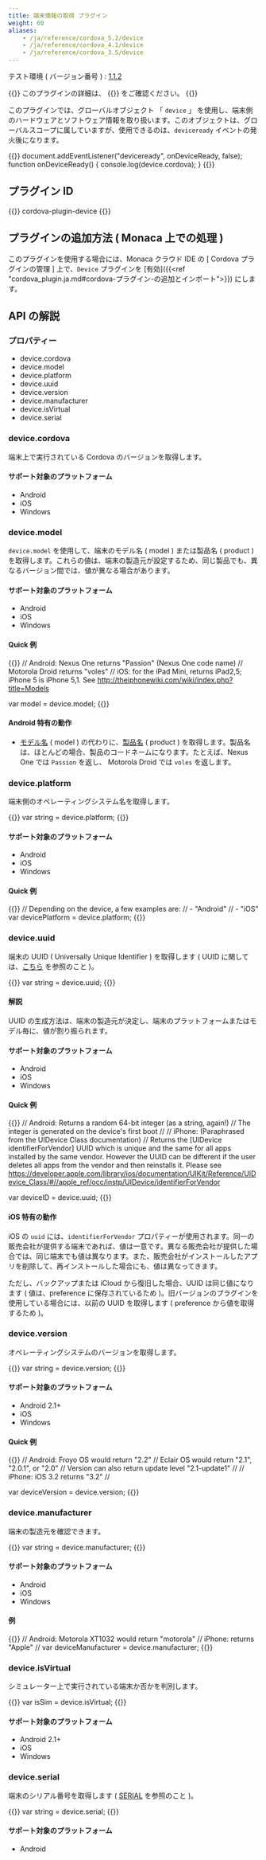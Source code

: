 ```yaml
---
title: 端末情報の取得 プラグイン
weight: 60
aliases: 
    - /ja/reference/cordova_5.2/device
    - /ja/reference/cordova_4.1/device
    - /ja/reference/cordova_3.5/device
---
```


テスト環境 ( バージョン番号 ) : [1.1.2](https://github.com/apache/cordova-plugin-device/releases/tag/1.1.2)

{{<note>}}
このプラグインの詳細は、 {{<link title="こちらの原文 ( GitHub )" href="https://github.com/apache/cordova-plugin-device">}} をご確認ください。
{{</note>}}

このプラグインでは、グローバルオブジェクト 「 `device` 」
を使用し、端末側のハードウェアとソフトウェア情報を取り扱います。このオブジェクトは、グローバルスコープに属していますが、使用できるのは、`deviceready`
イベントの発火後になります。

{{<highlight javascript>}}
document.addEventListener("deviceready", onDeviceReady, false);
function onDeviceReady() {
    console.log(device.cordova);
}
{{</highlight>}}

プラグイン ID
-------------

{{<highlight javascript>}}
cordova-plugin-device
{{</highlight>}}

プラグインの追加方法 ( Monaca 上での処理 )
------------------------------------------

このプラグインを使用する場合には、Monaca クラウド IDE の \[ Cordova
プラグインの管理 \] 上で、`Device` プラグインを
[有効]({{<ref "cordova_plugin.ja.md#cordova-プラグイン-の追加とインポート">}}) にします。

API の解説
----------

### プロパティー

-   device.cordova
-   device.model
-   device.platform
-   device.uuid
-   device.version
-   device.manufacturer
-   device.isVirtual
-   device.serial

### device.cordova

端末上で実行されている Cordova のバージョンを取得します。

#### サポート対象のプラットフォーム

-   Android
-   iOS
-   Windows

### device.model

`device.model` を使用して、端末のモデル名 ( model ) または製品名 (
product )
を取得します。これらの値は、端末の製造元が設定するため、同じ製品でも、異なるバージョン間では、値が異なる場合があります。

#### サポート対象のプラットフォーム

-   Android
-   iOS
-   Windows

#### Quick 例

{{<highlight javascript>}}
// Android:    Nexus One       returns "Passion" (Nexus One code name)
//             Motorola Droid  returns "voles"
// iOS:     for the iPad Mini, returns iPad2,5; iPhone 5 is iPhone 5,1. See http://theiphonewiki.com/wiki/index.php?title=Models

var model = device.model;
{{</highlight>}}

#### Android 特有の動作

-   [モデル名](http://developer.android.com/reference/android/os/Build.html#MODEL)
    ( model )
    の代わりに、[製品名](http://developer.android.com/reference/android/os/Build.html#PRODUCT)
    ( product )
    を取得します。製品名は、ほとんどの場合、製品のコードネームになります。たとえば、Nexus
    One では `Passion` を返し、 Motorola Droid では `voles` を返します。

### device.platform

端末側のオペレーティングシステム名を取得します。

{{<highlight javascript>}}
var string = device.platform;
{{</highlight>}}

#### サポート対象のプラットフォーム

-   Android
-   iOS
-   Windows

#### Quick 例

{{<highlight javascript>}}
// Depending on the device, a few examples are:
//   - "Android"
//   - "iOS"
var devicePlatform = device.platform;
{{</highlight>}}

### device.uuid

端末の UUID ( Universally Unique Identifier ) を取得します ( UUID
に関しては、[こちら](http://en.wikipedia.org/wiki/Universally_Unique_Identifier)
を参照のこと )。

{{<highlight javascript>}}
var string = device.uuid;
{{</highlight>}}

#### 解説

UUID
の生成方法は、端末の製造元が決定し、端末のプラットフォームまたはモデル毎に、値が割り振られます。

#### サポート対象のプラットフォーム

-   Android
-   iOS
-   Windows

#### Quick 例

{{<highlight javascript>}}
// Android: Returns a random 64-bit integer (as a string, again!)
//          The integer is generated on the device's first boot
//
// iPhone: (Paraphrased from the UIDevice Class documentation)
//         Returns the [UIDevice identifierForVendor] UUID which is unique and the same for all apps installed by the same vendor. However the UUID can be different if the user deletes all apps from the vendor and then reinstalls it. Please see https://developer.apple.com/library/ios/documentation/UIKit/Reference/UIDevice_Class/#//apple_ref/occ/instp/UIDevice/identifierForVendor

var deviceID = device.uuid;
{{</highlight>}}

#### iOS 特有の動作

iOS の `uuid` には、`identifierForVendor` プロパティーが使用されます。同一の販売会社が提供する端末であれば、値は一意です。異なる販売会社が提供した場合では、同じ端末でも値は異なります。また、販売会社がインストールしたアプリを削除して、再インストールした場合にも、値は異なってきます。

ただし、バックアップまたは iCloud から復旧した場合、UUID
は同じ値になります ( 値は、preference に保存されているため
)。旧バージョンのプラグインを使用している場合には、以前の UUID
を取得します ( preference から値を取得するため )。

### device.version

オペレーティングシステムのバージョンを取得します。

{{<highlight javascript>}}
var string = device.version;
{{</highlight>}}

#### サポート対象のプラットフォーム

-   Android 2.1+
-   iOS
-   Windows

#### Quick 例

{{<highlight javascript>}}
// Android:    Froyo OS would return "2.2"
//             Eclair OS would return "2.1", "2.0.1", or "2.0"
//             Version can also return update level "2.1-update1"
//
// iPhone:     iOS 3.2 returns "3.2"
//

var deviceVersion = device.version;
{{</highlight>}}

### device.manufacturer

端末の製造元を確認できます。

{{<highlight javascript>}}
var string = device.manufacturer;
{{</highlight>}}

#### サポート対象のプラットフォーム

-   Android
-   iOS
-   Windows

#### 例

{{<highlight javascript>}}
// Android:    Motorola XT1032 would return "motorola"
// iPhone:     returns "Apple"
//
var deviceManufacturer = device.manufacturer;
{{</highlight>}}

### device.isVirtual

シミュレーター上で実行されている端末か否かを判別します。

{{<highlight javascript>}}
var isSim = device.isVirtual;
{{</highlight>}}

#### サポート対象のプラットフォーム

-   Android 2.1+
-   iOS
-   Windows

### device.serial

端末のシリアル番号を取得します ( [SERIAL](http://developer.android.com/reference/android/os/Build.html#SERIAL)
を参照のこと )。

{{<highlight javascript>}}
var string = device.serial;
{{</highlight>}}

#### サポート対象のプラットフォーム

-   Android

